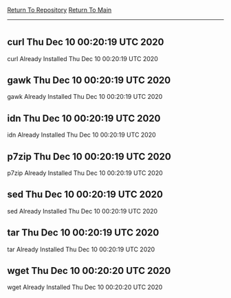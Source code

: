[Return To Repository](https://github.com/deathbybandaid/piholeparser/)
[Return To Main](https://github.com/deathbybandaid/piholeparser/blob/master/RecentRunLogs/Mainlog.md)
____________________________________
# 
## curl Thu Dec 10 00:20:19 UTC 2020
curl Already Installed Thu Dec 10 00:20:19 UTC 2020
## gawk Thu Dec 10 00:20:19 UTC 2020
gawk Already Installed Thu Dec 10 00:20:19 UTC 2020
## idn Thu Dec 10 00:20:19 UTC 2020
idn Already Installed Thu Dec 10 00:20:19 UTC 2020
## p7zip Thu Dec 10 00:20:19 UTC 2020
p7zip Already Installed Thu Dec 10 00:20:19 UTC 2020
## sed Thu Dec 10 00:20:19 UTC 2020
sed Already Installed Thu Dec 10 00:20:19 UTC 2020
## tar Thu Dec 10 00:20:19 UTC 2020
tar Already Installed Thu Dec 10 00:20:19 UTC 2020
## wget Thu Dec 10 00:20:20 UTC 2020
wget Already Installed Thu Dec 10 00:20:20 UTC 2020
